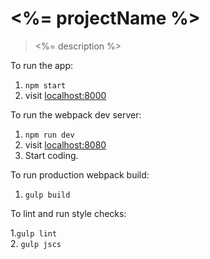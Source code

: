 # <%= projectName %>

> <%= description %>

To run the app:

1. `npm start`
2. visit [localhost:8000](http://localhost:8000)

To run the webpack dev server:

1. `npm run dev`
2. visit [localhost:8080](http://localhost:8080)
3. Start coding.

To run production webpack build:

1. `gulp build`

To lint and run style checks:

1.`gulp lint`  
2. `gulp jscs`
